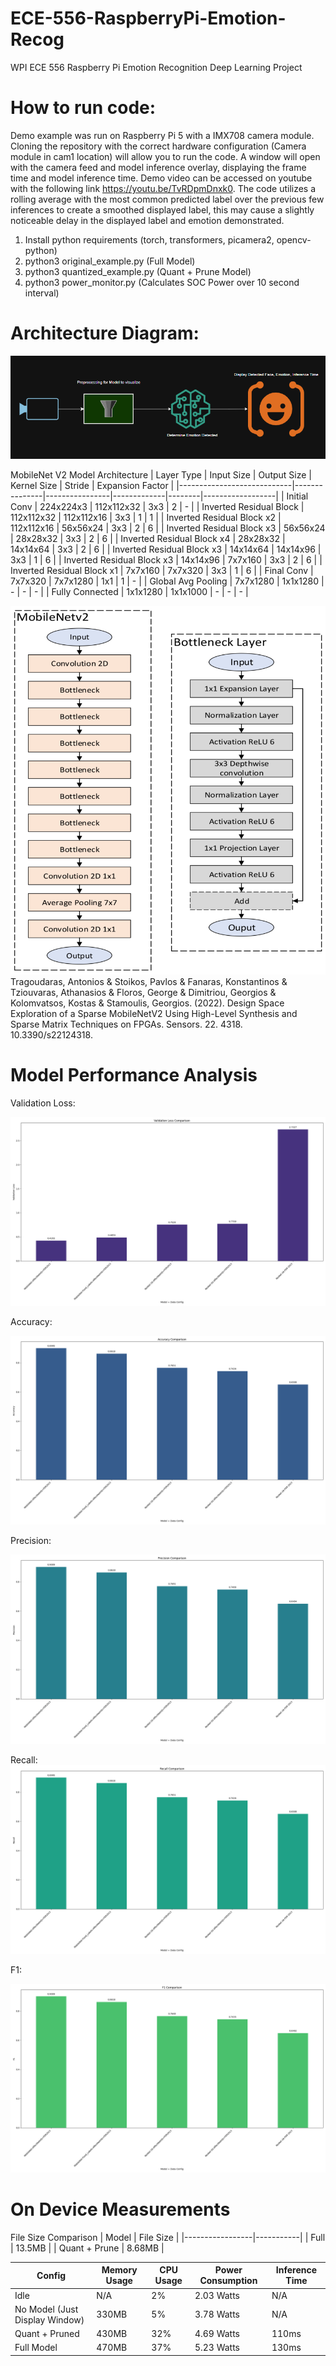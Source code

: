 # ECE-556-RaspberryPi-Emotion-Recog
WPI ECE 556 Raspberry Pi Emotion Recognition Deep Learning Project

# How to run code:

Demo example was run on Raspberry Pi 5 with a IMX708 camera module. Cloning the repository with the correct hardware configuration (Camera module in cam1 location) will allow you to run the code. A window will open with the camera feed and model inference overlay, displaying the frame time and model inference time. Demo video can be accessed on youtube with the following link https://youtu.be/TvRDpmDnxk0. The code utilizes a rolling average with the most common predicted label over the previous few inferences to create a smoothed displayed label, this may cause a slightly noticeable delay in the displayed label and emotion demonstrated.

1. Install python requirements (torch, transformers, picamera2, opencv-python)
2. python3 original_example.py (Full Model)
3. python3 quantized_example.py (Quant + Prune Model)
4. python3 power_monitor.py (Calculates SOC Power over 10 second interval)

# Architecture Diagram:
![Diagram](Model_architecture.PNG)

MobileNet V2 Model Architecture
| Layer Type                  | Input Size    | Output Size   | Kernel Size | Stride | Expansion Factor |
|----------------------------|---------------|----------------|-------------|--------|------------------|
| Initial Conv               | 224x224x3     | 112x112x32     | 3x3         | 2      | -                |
| Inverted Residual Block    | 112x112x32    | 112x112x16     | 3x3         | 1      | 1                |
| Inverted Residual Block x2 | 112x112x16    | 56x56x24       | 3x3         | 2      | 6                |
| Inverted Residual Block x3 | 56x56x24      | 28x28x32       | 3x3         | 2      | 6                |
| Inverted Residual Block x4 | 28x28x32      | 14x14x64       | 3x3         | 2      | 6                |
| Inverted Residual Block x3 | 14x14x64      | 14x14x96       | 3x3         | 1      | 6                |
| Inverted Residual Block x3 | 14x14x96      | 7x7x160        | 3x3         | 2      | 6                |
| Inverted Residual Block x1 | 7x7x160       | 7x7x320        | 3x3         | 1      | 6                |
| Final Conv                 | 7x7x320       | 7x7x1280       | 1x1         | 1      | -                |
| Global Avg Pooling         | 7x7x1280      | 1x1x1280       | -           | -      | -                |
| Fully Connected            | 1x1x1280      | 1x1x1000       | -           | -      | -                |

![MobileNet V2 Model Architecture](The-architecture-of-MobileNetV2-DNN.png)
Tragoudaras, Antonios & Stoikos, Pavlos & Fanaras, Konstantinos & Tziouvaras, Athanasios & Floros, George & Dimitriou, Georgios & Kolomvatsos, Kostas & Stamoulis, Georgios. (2022). Design Space Exploration of a Sparse MobileNetV2 Using High-Level Synthesis and Sparse Matrix Techniques on FPGAs. Sensors. 22. 4318. 10.3390/s22124318. 

# Model Performance Analysis

Validation Loss:

![Validation Loss Comparison](validation_loss_comparison.png)

Accuracy:

![Accuracy Comparison](accuracy_comparison.png)

Precision:

![Precision Comparison](precision_comparison.png)

Recall:
![Recall Comparison](recall_comparison.png)

F1:

![F1 Comparison](f1_comparison.png)

# On Device Measurements

File Size Comparison
| Model           | File Size |
|-----------------|-----------|
| Full            | 13.5MB    |
| Quant + Prune   | 8.68MB    |

| Config                         | Memory Usage | CPU Usage | Power Consumption | Inference Time |
|-------------------------------|--------------|-----------|-------------------|----------------|
| Idle                          | N/A          | 2%        | 2.03 Watts        | N/A            |
| No Model (Just Display Window)| 330MB        | 5%        | 3.78 Watts        | N/A            |
| Quant + Pruned                | 430MB        | 32%       | 4.69 Watts        | 110ms          |
| Full Model                    | 470MB        | 37%       | 5.23 Watts        | 130ms          |

